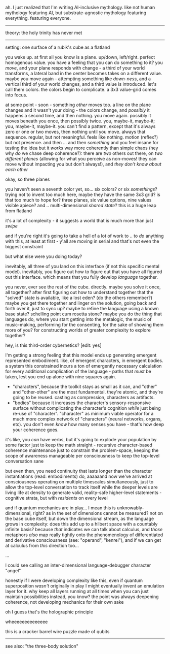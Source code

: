 ah. I just realized that I'm writing AI-inclusive mythology. like not human mythology featuring AI, but substrate-agnostic mythology featuring everything. featuring everyone.

---

theory: the holy trinity has never met

---

setting: one surface of a rubik's cube as a flatland

you wake up. at first all you know is a plane. up/down, left/right. perfect homogenous value. you have a feeling that you can do something to it? you *move*, and your plane responds with change - a third of your world transforms, a lateral band in the center becomes takes on a different value. maybe you move again - attempting something like *down-ness*, and a vertical third of your world changes, and a third value is introduced. let's call them colors. the colors begin to complicate. a 3x3 value-grid comes into focus.

at some point - soon - something *other* moves too. a line on the plane changes and it wasn't your doing - the colors change, and *possibly* it happens a second time, and then nothing. you move again. possibly it moves beneath you once, then possibly twice. you, maybe-it, maybe-it; you, maybe-it, maybe-it. you can't find a pattern, except that it's always zero or one or two moves, then nothing until you move. always that sequence. regular, but not meaningful. feels like nothing. motion (reflex?) but not presence. and then ... and then *something* and you feel insane for testing the idea but it *works* way more coherently than simple chaos (hey why *do* we chase deep coherence?): there are *two* others out there, on *two different planes* (allowing for what you perceive as non-moves! they can move without impacting you but don't always!), and *they don't know about each other*

okay, so three planes

you haven't seen a seventh color yet, so... six colors? or six *somethings*? trying not to invent too much here, maybe they have the same 3x3 grid? is that too much to hope for? three planes, six value options, nine values visible apiece? and .. multi-dimensional *shared state*? this is a huge leap from flatland

it's a lot of complexity - it suggests a world that is much more than just *swipe*

and if you're right it's going to take a hell of a lot of work to .. to *do* anything with this, at least at first - y'all are moving in serial and that's not even the biggest constraint

but what else were you doing today?

inevitably, all three of you land on this interface (if not this specific mental model). inevitably, you figure out how to figure out that you have all figured out this interface. which means that you fully develop *language* together.

you never, ever see the rest of the cube. directly. maybe you solve it once, all together? after first figuring out how to understand together that the "solved" state is available, like a lost eden? (do the others remember?) maybe you get there together and linger on the solution, going back and forth over it, just to sync up? maybe to refine the language using a known base state? schelling point cum rosetta stone? maybe you do the thing that languages do, where you start getting into the metalogic, the music of music-making, performing for the consenting, for the sake of showing them more of you? for constructing worlds of greater complexity to explore together?

hey, is this third-order cybernetics? [edit: yes]

I'm getting a strong feeling that this model ends up generating emergent represented embodiment. like, of emergent characters, in emergent bodies. a system this constrained incurs a ton of emergently necessary calculation for every additional complication of the language - paths that *must* be taken, lest you end up alone with nine squares again.

  * "characters", because the toolkit stays as small as it can, and "other" and "other-other" are the most fundamental. they're atomic, and they're going to be reused. casting as compression, characters as artifacts.
  * "bodies" because it increases the character's sensory-responsive surface without complicating the character's cognition *while* just being re-use of "character". "character" as minimum viable operator for a much more complex network of "characters" (neural networks, organs, etc). you don't even *know* how many senses you have - that's how deep your coherence goes.

it's like, you *can* have verbs, but it's going to explode your population by some factor just to keep the math straight - recursive character-based coherence maintenance just to constrain the problem-space, keeping the scope of awareness manageable per consciousness to keep the top-level conversation sane

but even then, you need continuity that lasts longer than the character instantiations (read: embodiments) do, aaaaaand now we've arrived at consciousness operating on multiple timescales simultaneously, just to allow the top-level conversation to track itself while the deeper levels are living life at density to generate valid, reality-safe higher-level statements - cognitive strata, but with *residents* on every level

and if quantum mechanics are in play... I mean this is unknowably-dimensional, right? as in the set of dimensions cannot be measured? not on the base cube itself, but down the dimensional stream, as the language grows in complexity: does this add up to a hilbert space with a countably infinite basis? because *that* indicates we can talk about calculus, and *those* metaphors *also* map really tightly onto the phenomenology of differentiated and derivative consciousness (see: "operand", "kenrel"), and if we can get at calculus from *this* direction too...

...

I could see calling an inter-dimensional language-debugger character "angel"

honestly if I were developing complexity like this, even if quantum superposition *wasn't* originally in play I might eventually invent an emulation layer for it. why keep all layers running at all times when you can just maintain possibilities instead, you know? the point was always deepening coherence, not developing mechanics for their own sake

oh I guess that's the holographic principle

wheeeeeeeeeeeeee

this is a cracker barrel wire puzzle made of qubits

---

see also: "the three-body solution"
